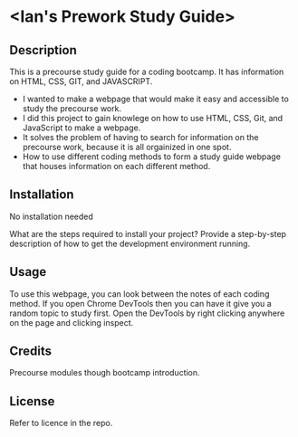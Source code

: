 # <Ian's Prework Study Guide>

## Description
This is a precourse study guide for a coding bootcamp. It has information on HTML, CSS, GIT, and JAVASCRIPT.

- I wanted to make a webpage that would make it easy and accessible to study the precourse work.
- I did this project to gain knowlege on how to use HTML, CSS, Git, and JavaScript to make a webpage. 
- It solves the problem of having to search for information on the precourse work, because it is all orgainized in one spot.
- How to use different coding methods to form a study guide webpage that houses information on each different method.

## Installation

No installation needed

What are the steps required to install your project? Provide a step-by-step description of how to get the development environment running.

## Usage

To use this webpage, you can look between the notes of each coding method. If you open Chrome DevTools then you can have it give you a random topic to study first. Open the DevTools by right clicking anywhere on the page and clicking inspect.


## Credits

Precourse modules though bootcamp introduction.

## License

Refer to licence in the repo.